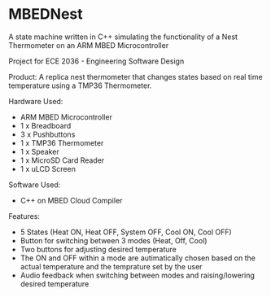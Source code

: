 # MBEDNest
A state machine written in C++ simulating the functionality of a Nest Thermometer on an ARM MBED Microcontroller

Project for ECE 2036 - Engineering Software Design

Product: A replica nest thermometer that changes states based on real time temperature using a TMP36 Thermometer. 

Hardware Used:
+ ARM MBED Microcontroller 
+ 1 x Breadboard
+ 3 x Pushbuttons
+ 1 x TMP36 Thermometer
+ 1 x Speaker
+ 1 x MicroSD Card Reader
+ 1 x uLCD Screen

Software Used:
+ C++ on MBED Cloud Compiler

Features:
+ 5 States (Heat ON, Heat OFF, System OFF, Cool ON, Cool OFF)
+ Button for switching between 3 modes (Heat, Off, Cool)
+ Two buttons for adjusting desired temperature
+ The ON and OFF within a mode are autimatically chosen based on the actual temperature and the temprature set by the user
+ Audio feedback when switching between modes and raising/lowering desired temperature
